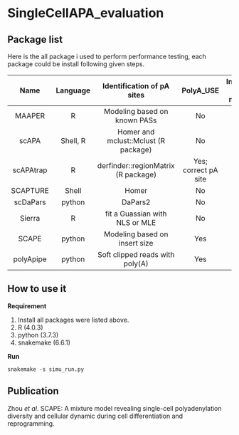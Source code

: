# SingleCellAPA_evaluation



## Package list

Here is the all package i used to perform performance testing, each package could be install following given steps.



|   Name    | Language |     Identification of  pA sites      |      PolyA_USE       | Invidual cell  matrix | Version |                          website                          |
| :-------: | :------: | :----------------------------------: | :------------------: | :-------------------: | :-----: | :-------------------------------------------------------: |
|  MAAPER   |    R     |     Modeling based on known PASs     |          No          |          No           |  1.1.1  |           https://github.com/Vivianstats/MAAPER           |
|   scAPA   | Shell, R | Homer and mclust::Mclust (R package) |          No          |          Yes          |  0.1.0  |             https://github.com/ElkonLab/scAPA             |
| scAPAtrap |    R     | derfinder::regionMatrix (R package)  | Yes; correct pA site |          Yes          |  0.1.0  |            https://github.com/BMILAB/scAPAtrap            |
| SCAPTURE  |  Shell   |                Homer                 |          No          |          Yes          |    1    |            https://github.com/YangLab/SCAPTURE            |
| scDaPars  |  python  |               DaPars2                |          No          |          No           |  0.1.0  |          https://github.com/YiPeng-Gao/scDaPars           |
|  Sierra   |    R     |    fit a Guassian with NLS or MLE    |          No          |          Yes          | 0.99.27 |              https://github.com/VCCRI/Sierra              |
|   SCAPE   |  python  |   Modeling based on insert size    |          Yes          |          Yes          |  1.0.0  |            https://github.com/LuChenLab/SCAPE             |
| polyApipe |  python  |   Soft clipped reads with poly(A)    |         Yes          |          Yes          |  0.1.0  | https://github.com/MonashBioinformaticsPlatform/polyApipe |



## How to use it



**Requirement**

1. Install all packages were listed above.
2. R (4.0.3)
3. python (3.7.3)
4. snakemake (6.6.1)



**Run**

```shell
snakemake -s simu_run.py
```



## Publication

Zhou *et al*. SCAPE: A mixture model revealing single-cell polyadenylation diversity and cellular dynamic during cell differentiation and reprogramming.
